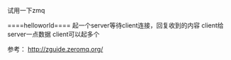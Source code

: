 试用一下zmq

====helloworld====
起一个server等待client连接，回复收到的内容
client给server一点数据
client可以起多个

参考：
http://zguide.zeromq.org/
